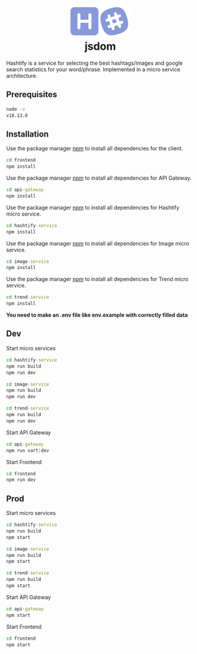 <h1 align="center">
    <img width="160" height="86" src="logo.svg" alt=""><br>
    jsdom
</h1>

Hashtify is a service for selecting the best hashtags/images and google search statistics for your word/phrase.
Implemented in a micro service architecture.

## Prerequisites

```cmd
node -v
v18.13.0
```

## Installation

Use the package manager [npm](https://docs.npmjs.com/downloading-and-installing-node-js-and-npm) to install all dependencies for the client.

```cmd
cd frontend
npm install
```

Use the package manager [npm](https://docs.npmjs.com/downloading-and-installing-node-js-and-npm) to install all dependencies for API Gateway.

```cmd
cd api-gateway
npm install
```

Use the package manager [npm](https://docs.npmjs.com/downloading-and-installing-node-js-and-npm) to install all dependencies for Hashtify micro service.

```cmd
cd hashtify-service
npm install
```

Use the package manager [npm](https://docs.npmjs.com/downloading-and-installing-node-js-and-npm) to install all dependencies for Image micro service.

```cmd
cd image-service
npm install
```

Use the package manager [npm](https://docs.npmjs.com/downloading-and-installing-node-js-and-npm) to install all dependencies for Trend micro service.

```cmd
cd trend-service
npm install
```

**You need to make an .env file like env.example with correctly filled data**

## Dev

Start micro services

```cmd
cd hashtify-service
npm run build
npm run dev
```
```cmd
cd image-service
npm run build
npm run dev
```
```cmd
cd trend-service
npm run build
npm run dev
```

Start API Gateway

```cmd
cd api-gateway
npm run sart:dev
```

Start Frontend

```cmd
cd frontend
npm run dev
```

## Prod

Start micro services

```cmd
cd hashtify-service
npm run build
npm start
```
```cmd
cd image-service
npm run build
npm start
```
```cmd
cd trend-service
npm run build
npm start
```

Start API Gateway

```cmd
cd api-gateway
npm start
```

Start Frontend

```cmd
cd frontend
npm start
```
